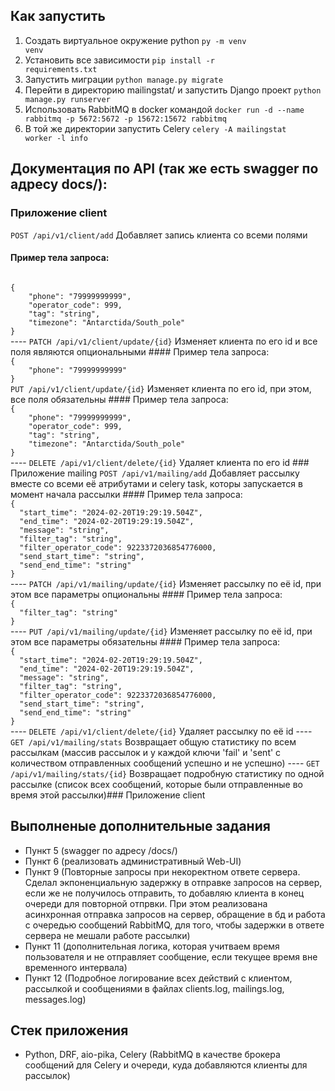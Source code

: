 ## Как запустить
 1. Создать виртуальное окружение python <code>py -m venv venv</code>
 2. Установить все зависимости <code>pip install -r requirements.txt</code>
 3. Запустить миграции <code>python manage.py migrate</code>
 4. Перейти в директорию mailingstat/ и запустить Django проект <code>python manage.py runserver</code>
 5. Использовать RabbitMQ в docker командой <code>docker run -d --name rabbitmq -p 5672:5672 -p 15672:15672 rabbitmq</code>
 6. В той же директории запустить Celery <code>celery -A mailingstat worker -l info</code>

## Документация по API (так же есть swagger по адресу docs/):
### Приложение client
<code>POST /api/v1/client/add</code>
Добавляет запись клиента со всеми полями
#### Пример тела запроса:
<code>
{
    "phone": "79999999999",
    "operator_code": 999,
    "tag": "string",
    "timezone": "Antarctida/South_pole"
}
</code>
----
<code>PATCH /api/v1/client/update/{id}</code>
Изменяет клиента по его id и все поля являются опциональными
#### Пример тела запроса:
<code>
{
    "phone": "79999999999"
}
</code>
<code>PUT /api/v1/client/update/{id}</code>
Изменяет клиента по его id, при этом, все поля обязательны
#### Пример тела запроса:
<code>
{
    "phone": "79999999999",
    "operator_code": 999,
    "tag": "string",
    "timezone": "Antarctida/South_pole"
}
</code>
----
<code>DELETE /api/v1/client/delete/{id}</code>
Удаляет клиента по его id
### Приложение mailing
<code>POST /api/v1/mailing/add</code>
Добавляет рассылку вместе со всеми её атрибутами и celery task, которы запускается в момент начала рассылки
#### Пример тела запроса:
<code>
{
  "start_time": "2024-02-20T19:29:19.504Z",
  "end_time": "2024-02-20T19:29:19.504Z",
  "message": "string",
  "filter_tag": "string",
  "filter_operator_code": 9223372036854776000,
  "send_start_time": "string",
  "send_end_time": "string"
}
</code>
----
<code>PATCH /api/v1/mailing/update/{id}</code>
Изменяет рассылку по её id, при этом все параметры опциональны
#### Пример тела запроса:
<code>
{
  "filter_tag": "string"
}
</code>
----
<code>PUT /api/v1/mailing/update/{id}</code>
Изменяет рассылку по её id, при этом все параметры обязательны
#### Пример тела запроса:
<code>
{
  "start_time": "2024-02-20T19:29:19.504Z",
  "end_time": "2024-02-20T19:29:19.504Z",
  "message": "string",
  "filter_tag": "string",
  "filter_operator_code": 9223372036854776000,
  "send_start_time": "string",
  "send_end_time": "string"
}
</code>
----
<code>DELETE /api/v1/client/delete/{id}</code>
Удаляет рассылку по её id
----
<code>GET /api/v1/mailing/stats</code>
Возвращает общую статистику по всем рассылкам (массив рассылок и у каждой ключи 'fail' и 'sent' с количеством отправленных сообщений успешно и не успешно)
----
<code>GET /api/v1/mailing/stats/{id}</code>
Возвращает подробную статистику по одной рассылке (список всех сообщений, которые были отправленные во время этой рассылки)### Приложение client

## Выполненые дополнительные задания
 - Пункт 5 (swagger по адресу /docs/)
 - Пункт 6 (реализовать административный Web-UI)
 - Пункт 9 (Повторные запросы при некоректном ответе сервера. Сделал экпоненциальную задержку в отправке запросов на сервер, если же не получилось отправить, то добавляю клиента в конец очереди для повторной отпрвки. При этом реализована асинхронная отправка запросов на сервер, обращение в бд и работа с очередью сообщений RabbitMQ, для того, чтобы задержки в ответе сервера не мешали работе рассылки)
 - Пункт 11 (дополнительная логика, которая учитваем время пользователя и не отправляет сообщение, если текущее время вне временного интервала)
 - Пункт 12 (Подробное логирование всех действий с клиентом, рассылкой и сообщениями в файлах clients.log, mailings.log, messages.log)

## Стек приложения
 - Python, DRF, aio-pika, Celery (RabbitMQ в качестве брокера сообщений для Celery и очереди, куда добавляются клиенты для рассылок)
